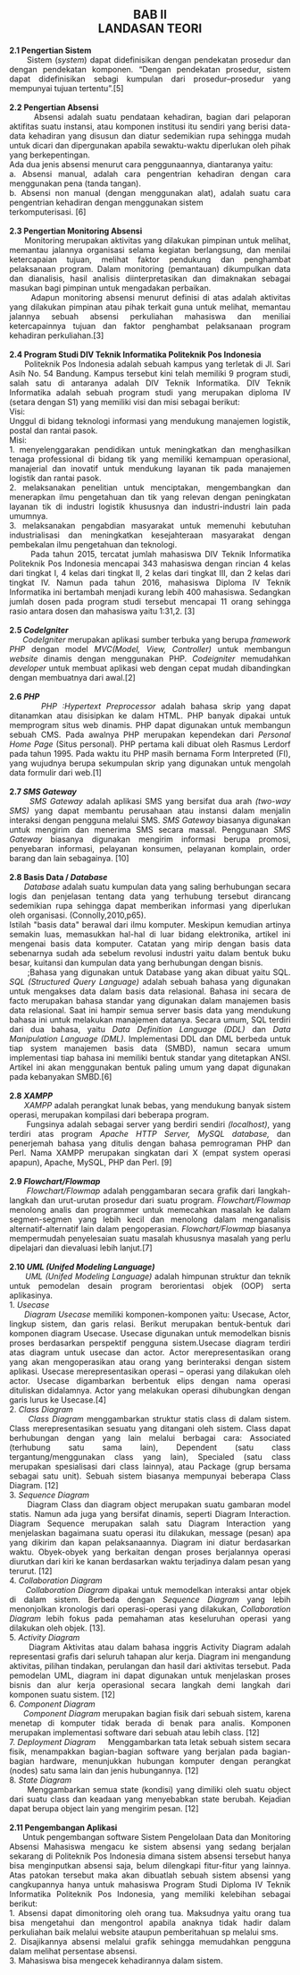 <h2 align="center">BAB II<br>LANDASAN TEORI<br></h2>
<p align="justify">
<strong>2.1	Pengertian Sistem</strong><br>
&nbsp;&nbsp;&nbsp;&nbsp;&nbsp;&nbsp;Sistem (<i>system</i>) dapat didefinisikan dengan pendekatan prosedur dan dengan pendekatan komponen. “Dengan pendekatan prosedur, sistem dapat didefinisikan sebagi kumpulan dari prosedur–prosedur yang mempunyai tujuan tertentu”.[5]<br> 
<br>
<strong>2.2	Pengertian Absensi</strong><br>
&nbsp;&nbsp;&nbsp;&nbsp;&nbsp;&nbsp;Absensi adalah suatu pendataan kehadiran, bagian dari pelaporan aktifitas suatu instansi, atau komponen institusi itu sendiri yang berisi data-data kehadiran yang disusun dan diatur sedemikian rupa sehingga mudah untuk dicari dan dipergunakan apabila sewaktu-waktu diperlukan oleh pihak yang berkepentingan.<br>
Ada dua jenis absensi menurut cara penggunaannya, diantaranya yaitu:<br>
a.	Absensi manual, adalah cara pengentrian kehadiran dengan cara menggunakan pena (tanda tangan).<br>
b.	Absensi non manual (dengan menggunakan alat), adalah suatu cara pengentrian kehadiran dengan menggunakan sistem<br> terkomputerisasi. [6]<br>
<br>
<strong>2.3	Pengertian Monitoring Absensi</strong><br>
&nbsp;&nbsp;&nbsp;&nbsp;&nbsp;&nbsp;Monitoring merupakan aktivitas yang dilakukan pimpinan untuk melihat, memantau jalannya organisasi selama kegiatan berlangsung, dan menilai ketercapaian tujuan, melihat faktor pendukung dan penghambat pelaksanaan program. Dalam monitoring (pemantauan) dikumpulkan data dan dianalisis, hasil analisis diinterpretasikan dan dimaknakan sebagai masukan bagi pimpinan untuk mengadakan perbaikan.<br>
&nbsp;&nbsp;&nbsp;&nbsp;&nbsp;&nbsp;Adapun monitoring absensi menurut definisi di atas adalah aktivitas yang dilakukan pimpinan atau pihak terkait guna untuk melihat, memantau jalannya sebuah absensi perkuliahan mahasiswa dan meniliai ketercapainnya tujuan dan faktor penghambat pelaksanaan program kehadiran perkuliahan.[3]<br>
<br>
<strong>2.4	Program Studi DIV Teknik Informatika Politeknik Pos Indonesia</strong><br>
&nbsp;&nbsp;&nbsp;&nbsp;&nbsp;&nbsp;Politeknik Pos Indonesia adalah sebuah kampus yang terletak di Jl. Sari Asih No. 54 Bandung. Kampus tersebut kini telah memiliki 9 program studi, salah satu di antaranya adalah DIV Teknik Informatika. 
DIV Teknik Informatika adalah sebuah program studi yang merupakan diploma IV (setara dengan S1) yang memiliki visi dan misi sebagai berikut:<br>
Visi: <br>
Unggul di bidang teknologi informasi yang mendukung manajemen  logistik, postal dan rantai pasok. <br>
Misi: <br>
1. menyelenggarakan pendidikan untuk meningkatkan dan menghasilkan tenaga professional di bidang tik yang memiliki kemampuan operasional, manajerial dan inovatif untuk mendukung layanan tik pada manajemen logistik dan rantai pasok.<br>
2. melaksanakan penelitian untuk menciptakan, mengembangkan dan menerapkan ilmu pengetahuan dan tik yang relevan dengan peningkatan layanan tik di industri logistik khususnya dan industri-industri lain pada umumnya.<br>
3. melaksanakan pengabdian masyarakat untuk memenuhi kebutuhan industrialisasi dan meningkatkan kesejahteraan masyarakat dengan pembekalan ilmu pengetahuan dan teknologi. <br>
&nbsp;&nbsp;&nbsp;&nbsp;&nbsp;&nbsp;Pada tahun 2015, tercatat jumlah mahasiswa DIV Teknik Informatika Politeknik Pos Indonesia mencapai 343 mahasiswa dengan rincian 4 kelas dari tingkat I, 4 kelas dari tingkat II, 2 kelas dari tingkat III, dan 2 kelas dari tingkat IV. Namun pada tahun 2016, mahasiswa Diploma IV Teknik Informatika ini bertambah menjadi kurang lebih 400 mahasiswa. Sedangkan jumlah dosen pada program studi tersebut mencapai 11 orang sehingga rasio antara dosen dan mahasiswa yaitu 1:31,2. [3]
<br>
<br>
<strong>2.5	<i>CodeIgniter</i></strong><br>
&nbsp;&nbsp;&nbsp;&nbsp;&nbsp;&nbsp;<i>CodeIgniter</i> merupakan aplikasi sumber terbuka yang berupa <i>framework PHP</i> dengan model <i>MVC(Model, View, Controller)</i> untuk membangun <i>website</i> dinamis dengan menggunakan PHP.  <i>Codeigniter</i> memudahkan <i>developer</i> untuk membuat aplikasi web dengan cepat mudah dibandingkan dengan membuatnya dari awal.[2] <br>
<br>
<strong>2.6	<i>PHP</i></strong><br>
&nbsp;&nbsp;&nbsp;&nbsp;&nbsp;&nbsp;<i>PHP :Hypertext Preprocessor</i> adalah bahasa skrip yang dapat ditanamkan atau disisipkan ke dalam HTML. PHP banyak dipakai untuk memprogram situs web dinamis. PHP dapat digunakan untuk membangun sebuah CMS. Pada awalnya PHP merupakan kependekan dari <i>Personal Home Page</i> (Situs personal). PHP pertama kali dibuat oleh Rasmus Lerdorf pada tahun 1995. Pada waktu itu PHP masih bernama Form Interpreted (FI), yang wujudnya berupa sekumpulan skrip yang digunakan untuk mengolah data formulir dari web.[1] <br>
<br>
<strong>2.7	<i>SMS Gateway</i></strong><br>
&nbsp;&nbsp;&nbsp;&nbsp;&nbsp;&nbsp;<i>SMS Gateway</i> adalah aplikasi SMS yang bersifat dua arah <i>(two-way SMS)</i> yang dapat membantu perusahaan atau instansi dalam menjalin interaksi dengan pengguna melalui SMS. <i>SMS Gateway</i> biasanya digunakan untuk mengirim dan menerima SMS secara massal. Penggunaan <i>SMS Gateway</i> biasanya digunakan mengirim informasi berupa promosi, penyebaran informasi, pelayanan konsumen, pelayanan komplain, order barang dan lain sebagainya. [10]<br>
<br>
<strong>2.8	Basis Data / <i>Database</i></strong><br>
&nbsp;&nbsp;&nbsp;&nbsp;&nbsp;&nbsp;<i>Database</i> adalah suatu kumpulan data yang saling berhubungan secara logis dan penjelasan tentang data yang terhubung tersebut dirancang sedemikian rupa sehingga dapat memberikan informasi yang diperlukan oleh organisasi. (Connolly,2010,p65).<br>
Istilah "basis data" berawal dari ilmu komputer. Meskipun kemudian artinya semakin luas, memasukkan hal-hal di luar bidang elektronika, artikel ini mengenai basis data komputer. Catatan yang mirip dengan basis data sebenarnya sudah ada sebelum revolusi industri yaitu dalam bentuk buku besar, kuitansi dan kumpulan data yang berhubungan dengan bisnis.<br>
&nbsp;&nbsp;&nbsp;&nbsp;&nbsp;&nbsp;;Bahasa yang digunakan untuk Database yang akan dibuat yaitu SQL. <i>SQL (Structured Query Language)</i> adalah sebuah bahasa yang digunakan untuk mengakses data dalam basis data relasional. Bahasa ini secara de facto merupakan bahasa standar yang digunakan dalam manajemen basis data relasional. Saat ini hampir semua server basis data yang mendukung bahasa ini untuk melakukan manajemen datanya.
Secara umum, SQL terdiri dari dua bahasa, yaitu <i>Data Definition Language (DDL)</i> dan <i>Data Manipulation Language (DML)</i>. Implementasi DDL dan DML berbeda untuk tiap system manajemen basis data (SMBD),  namun secara umum implementasi tiap bahasa ini memiliki bentuk standar yang ditetapkan ANSI. Artikel ini akan menggunakan bentuk paling umum yang dapat digunakan pada kebanyakan SMBD.[6] <br>
<br>
<strong>2.8	<i>XAMPP</i></strong><br>
&nbsp;&nbsp;&nbsp;&nbsp;&nbsp;&nbsp;<i>XAMPP</i> adalah perangkat lunak bebas, yang mendukung banyak sistem operasi, merupakan kompilasi dari beberapa program.<br>
&nbsp;&nbsp;&nbsp;&nbsp;&nbsp;&nbsp;Fungsinya adalah sebagai server yang berdiri sendiri <i>(localhost)</i>, yang terdiri atas program <i>Apache HTTP Server, MySQL database,</i> dan penerjemah bahasa yang ditulis dengan bahasa pemrograman PHP dan Perl. Nama XAMPP merupakan singkatan dari X (empat system operasi apapun), Apache, MySQL, PHP dan Perl. [9] <br>
<br>
<strong>2.9	<i>Flowchart/Flowmap</i></strong><br>
&nbsp;&nbsp;&nbsp;&nbsp;&nbsp;&nbsp;<i>Flowchart/Flowmap</i> adalah penggambaran secara grafik dari langkah-langkah dan urut-urutan prosedur dari suatu program. <i>Flowchart/Flowmap</i> menolong analis dan programmer untuk memecahkan masalah ke dalam segmen-segmen yang lebih kecil dan menolong dalam menganalisis alternatif-alternatif lain dalam pengoperasian. <i>Flowchart/Flowmap</i> biasanya mempermudah penyelesaian suatu masalah khususnya masalah yang perlu dipelajari dan dievaluasi lebih lanjut.[7] <br>
<br>
<strong>2.10	<i>UML (Unifed Modeling Language)</i></strong><br>
&nbsp;&nbsp;&nbsp;&nbsp;&nbsp;&nbsp;<i>UML (Unifed Modeling Language)</i> adalah himpunan struktur dan teknik untuk pemodelan desain program berorientasi objek (OOP) serta aplikasinya.<br>
1.	<i>Usecase</i><br>
&nbsp;&nbsp;&nbsp;&nbsp;&nbsp;&nbsp;<i>Diagram Usecase</i> memiliki komponen-komponen yaitu: Usecase, Actor, lingkup sistem, dan garis relasi. Berikut merupakan bentuk-bentuk dari komponen diagram Usecase. Usecase digunakan untuk memodelkan bisnis proses berdasarkan perspektif pengguna sistem.Usecase diagram terdiri atas diagram untuk usecase dan actor. Actor merepresentasikan orang yang akan mengoperasikan atau orang yang berinteraksi dengan sistem aplikasi. Usecase merepresentasikan operasi – operasi yang dilakukan oleh actor. Usecase digambarkan berbentuk elips dengan nama operasi dituliskan didalamnya. Actor yang melakukan operasi dihubungkan dengan garis lurus ke Usecase.[4]<br>
2.	<i>Class Diagram</i><br>
&nbsp;&nbsp;&nbsp;&nbsp;&nbsp;&nbsp;<i>Class Diagram</i> menggambarkan struktur statis class di dalam sistem. Class merepresentasikan sesuatu yang ditangani oleh sistem. Class dapat berhubungan dengan yang lain melalui berbagai cara: Associated (terhubung satu sama lain), Dependent (satu class tergantung/menggunakan class yang lain), Specialed (satu class merupakan spesialisasi dari class lainnya), atau Package (grup bersama sebagai satu unit). Sebuah sistem biasanya mempunyai beberapa Class Diagram. [12]<br>
3.	<i>Sequence Diagram</i><br>
&nbsp;&nbsp;&nbsp;&nbsp;&nbsp;&nbsp;Diagram Class dan diagram object merupakan suatu gambaran model statis. Namun ada juga yang bersifat dinamis, seperti Diagram Interaction. Diagram Sequence merupakan salah satu Diagram Interaction yang menjelaskan bagaimana suatu operasi itu dilakukan, message (pesan) apa yang dikirim dan kapan pelaksanaannya. Diagram ini diatur berdasarkan waktu. Obyek-obyek yang berkaitan dengan proses berjalannya operasi diurutkan dari kiri ke kanan berdasarkan waktu terjadinya dalam pesan yang terurut. [12]<br>
4.	<i>Collaboration Diagram</i><br>
&nbsp;&nbsp;&nbsp;&nbsp;&nbsp;&nbsp;<i>Collaboration Diagram</i> dipakai untuk memodelkan interaksi antar objek di dalam sistem. Berbeda dengan <i>Sequence Diagram</i> yang lebih menonjolkan kronologis dari operasi-operasi yang dilakukan, <i>Collaboration Diagram</i> lebih fokus pada pemahaman atas keseluruhan operasi yang dilakukan oleh objek. [13].<br>
5.	<i>Activity Diagram</i><br>
&nbsp;&nbsp;&nbsp;&nbsp;&nbsp;&nbsp;Diagram Aktivitas atau dalam bahasa inggris Activity Diagram adalah representasi grafis dari seluruh tahapan alur kerja. Diagram ini mengandung aktivitas, pilihan tindakan, perulangan dan hasil dari aktivitas tersebut. Pada pemodelan UML, diagram ini dapat digunakan untuk menjelaskan proses bisnis dan alur kerja operasional secara langkah demi langkah dari komponen suatu sistem. [12]<br>
6.	<i>Component Diagram</i><br>
&nbsp;&nbsp;&nbsp;&nbsp;&nbsp;&nbsp;<i>Component Diagram</i> merupakan bagian fisik dari sebuah sistem, karena menetap di komputer tidak berada di benak para analis. Komponen merupakan implementasi software dari sebuah atau lebih class. [12]<br>
7.	<i>Deployment Diagram</i>
&nbsp;&nbsp;&nbsp;&nbsp;Menggambarkan tata letak sebuah sistem secara fisik, menampakkan bagian-bagian software yang berjalan pada bagian-bagian hardware, menunjukkan hubungan komputer dengan perangkat (nodes) satu sama lain dan jenis hubungannya. [12]<br>
8.	<i>State Diagram</i> <br>
&nbsp;&nbsp;&nbsp;&nbsp;&nbsp;&nbsp;Menggambarkan semua state (kondisi) yang dimiliki oleh suatu object dari suatu class dan keadaan yang menyebabkan state berubah. Kejadian dapat berupa object lain yang mengirim pesan. [12] <br>
<br>
<strong>2.11	Pengembangan Aplikasi</strong> <br>
&nbsp;&nbsp;&nbsp;&nbsp;&nbsp;&nbsp;Untuk pengembangan software Sistem Pengelolaan Data dan Monitoring Absensi Mahasiswa mengacu ke sistem absensi yang sedang berjalan sekarang di Politeknik Pos Indonesia dimana sistem absensi tersebut hanya bisa menginputkan absensi saja, belum dilengkapi fitur-fitur yang lainnya. Atas patokan tersebut maka akan dibuatlah sebuah sistem absensi yang cangkupannya hanya untuk mahasiswa Program Studi Diploma IV Teknik Informatika Politeknik Pos Indonesia, yang memiliki kelebihan sebagai berikut:<br>
1.	Absensi dapat dimonitoring oleh orang tua. Maksudnya yaitu orang tua bisa mengetahui dan mengontrol apabila anaknya tidak hadir dalam perkuliahan baik melalui website ataupun pemberitahuan sp melalui sms.<br>
2.	Disajikannya absensi melalui grafik sehingga memudahkan pengguna dalam melihat persentase absensi.<br>
3.	Mahasiswa bisa mengecek kehadirannya dalam sistem.<br>
<br>

</p>

